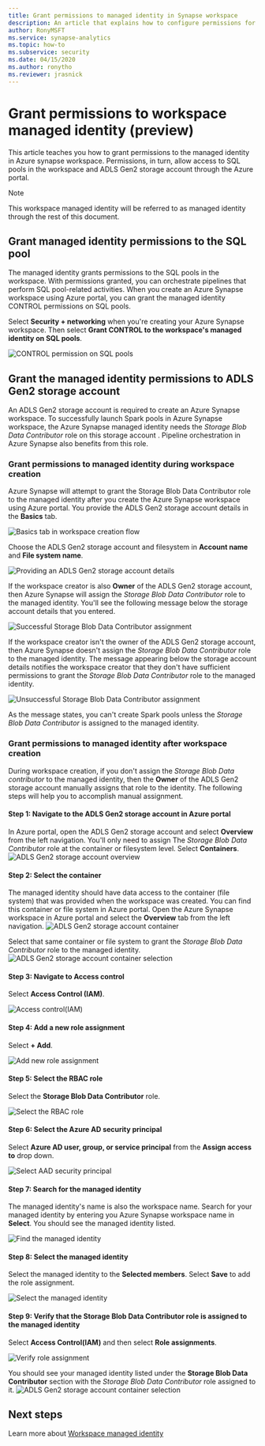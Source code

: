 ```yaml
---
title: Grant permissions to managed identity in Synapse workspace 
description: An article that explains how to configure permissions for managed identity in Azure Synapse workspace. 
author: RonyMSFT 
ms.service: synapse-analytics 
ms.topic: how-to
ms.subservice: security 
ms.date: 04/15/2020 
ms.author: ronytho 
ms.reviewer: jrasnick
---
```



# Grant permissions to workspace managed identity (preview)

This article teaches you how to grant permissions to the managed identity in Azure synapse workspace. Permissions, in turn, allow access to SQL pools in the workspace and ADLS Gen2 storage account through the Azure portal.

>[!NOTE]
>This workspace managed identity will be referred to as managed identity through the rest of this document.

## Grant managed identity permissions to the SQL pool

The managed identity grants permissions to the SQL pools in the workspace. With permissions granted, you can orchestrate pipelines that perform SQL pool-related activities. When you create an Azure Synapse workspace using Azure portal, you can grant the managed identity CONTROL permissions on SQL pools.

Select **Security + networking** when you're creating your Azure Synapse workspace. Then select **Grant CONTROL to the workspace's managed identity on SQL pools**.

![CONTROL permission on SQL pools](./media/how-to-grant-workspace-managed-identity-permissions/configure-workspace-managed-identity-16.png)

## Grant the managed identity permissions to ADLS Gen2 storage account

An ADLS Gen2 storage account is required to create an Azure Synapse workspace. To successfully launch Spark pools in Azure Synapse workspace, the Azure Synapse managed identity needs the *Storage Blob Data Contributor* role on this storage account . Pipeline orchestration in Azure Synapse also benefits from this role.

### Grant permissions to managed identity during workspace creation

Azure Synapse will attempt to grant the Storage Blob Data Contributor role to the managed identity after you create the Azure Synapse workspace using Azure portal. You provide the ADLS Gen2 storage account details in the **Basics** tab.

![Basics tab in workspace creation flow](./media/how-to-grant-workspace-managed-identity-permissions/configure-workspace-managed-identity-1.png)

Choose the ADLS Gen2 storage account and filesystem in **Account name** and **File system name**.

![Providing an ADLS Gen2 storage account details](./media/how-to-grant-workspace-managed-identity-permissions/configure-workspace-managed-identity-2.png)

If the workspace creator is also **Owner** of the ADLS Gen2 storage account, then Azure Synapse will assign the *Storage Blob Data Contributor* role to the managed identity. You'll see the following message below the storage account details that you entered.

![Successful Storage Blob Data Contributor assignment](./media/how-to-grant-workspace-managed-identity-permissions/configure-workspace-managed-identity-3.png)

If the workspace creator isn't the owner of the ADLS Gen2 storage account, then Azure Synapse doesn't assign the *Storage Blob Data Contributor* role to the managed identity. The message appearing below the storage account details notifies the workspace creator that they don't have sufficient permissions to grant the *Storage Blob Data Contributor* role to the managed identity.

![Unsuccessful Storage Blob Data Contributor assignment](./media/how-to-grant-workspace-managed-identity-permissions/configure-workspace-managed-identity-4.png)

As the message states, you can't create Spark pools unless the *Storage Blob Data Contributor* is assigned to the managed identity.

### Grant permissions to managed identity after workspace creation

During workspace creation, if you don't assign the *Storage Blob Data contributor* to the managed identity, then the **Owner** of the ADLS Gen2 storage account manually assigns that role to the identity. The following steps will help you to accomplish manual assignment.

#### Step 1: Navigate to the ADLS Gen2 storage account in Azure portal

In Azure portal, open the ADLS Gen2 storage account and select **Overview** from the left navigation. You'll only need to assign The *Storage Blob Data Contributor* role at the container or filesystem level. Select **Containers**.  
![ADLS Gen2 storage account overview](./media/how-to-grant-workspace-managed-identity-permissions/configure-workspace-managed-identity-5.png)

#### Step 2: Select the container

The managed identity should have data access to the container (file system) that was provided when the workspace was created. You can find this container or file system in Azure portal. Open the Azure Synapse workspace in Azure portal and select the **Overview** tab from the left navigation.
![ADLS Gen2 storage account container](./media/how-to-grant-workspace-managed-identity-permissions/configure-workspace-managed-identity-7.png)


Select that same container or file system to grant the *Storage Blob Data Contributor* role to the managed identity.
![ADLS Gen2 storage account container selection](./media/how-to-grant-workspace-managed-identity-permissions/configure-workspace-managed-identity-6.png)

#### Step 3: Navigate to Access control

Select **Access Control (IAM)**.

![Access control(IAM)](./media/how-to-grant-workspace-managed-identity-permissions/configure-workspace-managed-identity-8.png)

#### Step 4: Add a new role assignment

Select **+ Add**.

![Add new role assignment](./media/how-to-grant-workspace-managed-identity-permissions/configure-workspace-managed-identity-9.png)

#### Step 5: Select the RBAC role

Select the **Storage Blob Data Contributor** role.

![Select the RBAC role](./media/how-to-grant-workspace-managed-identity-permissions/configure-workspace-managed-identity-10.png)

#### Step 6: Select the Azure AD security principal

Select **Azure AD user, group, or service principal** from the **Assign access to** drop down.

![Select AAD security principal](./media/how-to-grant-workspace-managed-identity-permissions/configure-workspace-managed-identity-11.png)

#### Step 7: Search for the managed identity

The managed identity's name is also the workspace name. Search for your managed identity by entering you Azure Synapse workspace name in **Select**. You should see the managed identity listed.

![Find the managed identity](./media/how-to-grant-workspace-managed-identity-permissions/configure-workspace-managed-identity-12.png)

#### Step 8: Select the managed identity

Select the managed identity to the **Selected members**. Select **Save** to add the role assignment.

![Select the managed identity](./media/how-to-grant-workspace-managed-identity-permissions/configure-workspace-managed-identity-13.png)

#### Step 9: Verify that the Storage Blob Data Contributor role is assigned to the managed identity

Select **Access Control(IAM)** and then select **Role assignments**.

![Verify role assignment](./media/how-to-grant-workspace-managed-identity-permissions/configure-workspace-managed-identity-14.png)

You should see your managed identity listed under the **Storage Blob Data Contributor** section with the *Storage Blob Data Contributor* role assigned to it. 
![ADLS Gen2 storage account container selection](./media/how-to-grant-workspace-managed-identity-permissions/configure-workspace-managed-identity-15.png)

## Next steps

Learn more about [Workspace managed identity](./synapse-workspace-managed-identity.md)
